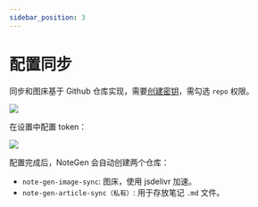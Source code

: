 ```yaml
---
sidebar_position: 3
---
```


# 配置同步

同步和图床基于 Github 仓库实现，需要[创建密钥](https://github.com/settings/tokens/new)，需勾选 `repo` 权限。

![](https://cdn.jsdelivr.net/gh/codexu/note-gen-image-sync@main/cd8d734c-04b9-4aca-abfe-21b9f8567c5f.png)

在设置中配置 token：

![](https://cdn.jsdelivr.net/gh/codexu/note-gen-image-sync@main/00e222e3-166e-44c9-88bb-3923a9bd63fc.png)


配置完成后，NoteGen 会自动创建两个仓库：

- `note-gen-image-sync`: 图床，使用 jsdelivr 加速。
- `note-gen-article-sync（私有）`: 用于存放笔记 `.md` 文件。

